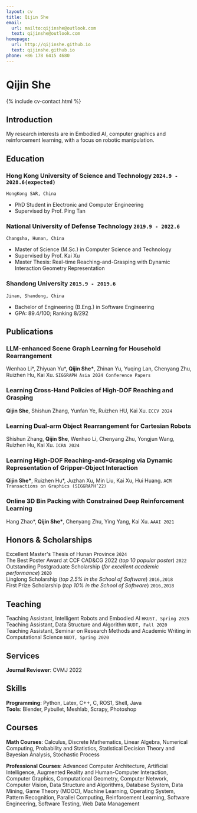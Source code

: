 ```yaml
---
layout: cv
title: Qijin She
email:
  url: mailto:qijinshe@outlook.com
  text: qijinshe@outlook.com
homepage:
  url: http://qijinshe.github.io
  text: qijinshe.github.io
phone: +86 178 6415 4680
---
```


# Qijin She

{% include cv-contact.html %}
## **Introduction**
My research interests are in Embodied AI, computer graphics and reinforcement learning, with a focus on robotic manipulation.

## **Education**

### **Hong Kong University of Science and Technology** `2024.9 - 2028.6(expected)`
```
HongKong SAR, China
```
- PhD Student in Electronic and Computer Engineering
- Supervised by Prof. Ping Tan

### **National University of Defense Technology** `2019.9 - 2022.6`

```
Changsha, Hunan, China
```

- Master of Science (M.Sc.) in Computer Science and Technology
- Supervised by Prof. Kai Xu
- Master Thesis: Real-time Reaching-and-Grasping with Dynamic Interaction Geometry Representation

### **Shandong University** `2015.9 - 2019.6`

```
Jinan, Shandong, China
```

- Bachelor of Engineering (B.Eng.) in Software Engineering
- GPA: 89.4/100; Ranking 8/292


## **Publications**
<!-- * indicates equal contribution -->
### **LLM-enhanced Scene Graph Learning for Household Rearrangement** <br>
<!-- [[Project](https://davit666.github.io/AEG-rearrangement)] -->
Wenhao Li\*, Zhiyuan Yu\*, **Qijin She\***, Zhinan Yu, Yuqing Lan, Chenyang Zhu, Ruizhen Hu, Kai Xu. `SIGGRAPH Asia 2024 Conference Papers` <br>

### **Learning Cross-Hand Policies of High-DOF Reaching and Grasping** <br>
<!-- [[Project](https://kevinkaixu.net/projects/ibsgrasp.html)] -->
**Qijin She**, Shishun Zhang, Yunfan Ye, Ruizhen HU, Kai Xu. `ECCV 2024` <br>

### **Learning Dual-arm Object Rearrangement for Cartesian Robots** <br>
Shishun Zhang, **Qijin She**, Wenhao Li, Chenyang Zhu, Yongjun Wang, Ruizhen Hu, Kai Xu. `ICRA 2024` <br>

### **Learning High-DOF Reaching-and-Grasping via Dynamic Representation of Gripper-Object Interaction** <br>
<!-- [[Project](https://qijinshe.github.io/IBS-Retargeting.github.io)] -->
**Qijin She\***, Ruizhen Hu*, Juzhan Xu, Min Liu, Kai Xu, Hui Huang. `ACM Transactions on Graphics (SIGGRAPH’22)` <br>

### **Online 3D Bin Packing with Constrained Deep Reinforcement Learning** <br>
<!-- [[Paper](https://ojs.aaai.org/index.php/AAAI/article/view/16155/15962)][[Code](https://github.com/alexfrom0815/Online-3D-BPP-DRL)] -->
Hang Zhao*, **Qijin She\***, Chenyang Zhu, Ying Yang, Kai Xu. `AAAI 2021` <br>

## **Honors & Scholarships**
Excellent Master's Thesis of Hunan Province `2024` <br>
The Best Poster Award at CCF CAD&CG 2022 (_top 10 popular poster_) `2022` <br>
Outstanding Postgraduate Scholarship (_for excellent academic performance_) `2020` <br>
Linglong Scholarship (_top 2.5% in the School of Software_) `2016,2018`  <br>
First Prize Scholarship (_top 10% in the School of Software_) `2016,2018`  <br>

## **Teaching**
Teaching Assistant, Intelligent Robots and Embodied AI `HKUST, Spring 2025` <br>
Teaching Assistant, Data Structure and Algorithm `NUDT, Fall 2020` <br>
Teaching Assistant, Seminar on Research Methods and Academic Writing in Computational Science `NUDT, Spring 2020` <br>

## **Services**

**Journal Reviewer**: CVMJ 2022

## **Skills**
**Programming**: Python, Latex, C++, C, ROS1, Shell, Java <br>
**Tools**: Blender, Pybullet, Meshlab, Scrapy, Photoshop <br>

## **Courses**
**Math Courses**: Calculus, Discrete Mathematics, Linear Algebra, Numerical Computing, Probability and Statistics, Statistical Decision Theory and Bayesian Analysis, Stochastic Process <br>

**Professional Courses**: Advanced Computer Architecture, Artificial Intelligence, Augmented Reality and Human-Computer Interaction, Computer Graphics, Computational Geometry, Computer Network,  Computer Vision,  Data Structure and Algorithms, Database System, Data Mining, Game Theory (MOOC), Machine Learning, Operating System, Pattern Recognition, Parallel Computing, Reinforcement Learning, Software Engineering, Software Testing, Web Data Management <br>



<!-- ### Footer

Last updated: May 2013 -->
